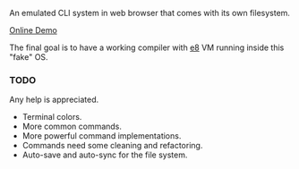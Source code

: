 An emulated CLI system in web browser that comes with its own
filesystem.

[Online Demo](http://h8liu.github.io/c8/)

The final goal is to have a working compiler with
[e8](http://github.com/h8liu/e8) VM running inside this "fake" OS.

### TODO

Any help is appreciated.

- Terminal colors.
- More common commands.
- More powerful command implementations.
- Commands need some cleaning and refactoring.
- Auto-save and auto-sync for the file system.
